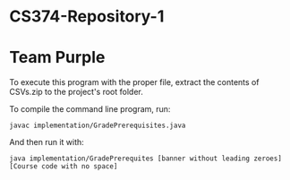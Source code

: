 # CS374-Repository-1
# Team Purple

To execute this program with the proper file, extract the contents of CSVs.zip to the project's root folder.

To compile the command line program, run:

    javac implementation/GradePrerequisites.java



And then run it with:

    java implementation/GradePrerequites [banner without leading zeroes] [Course code with no space]
